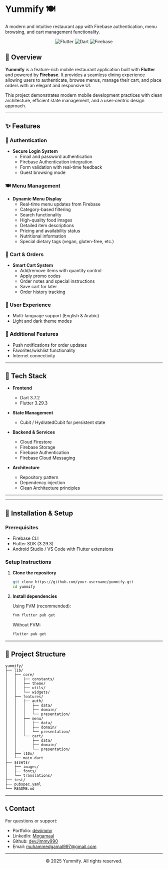 # Yummify 🍽️

A modern and intuitive restaurant app with Firebase authentication, menu browsing, and cart management functionality.

<div align="center">
  <img src="https://img.shields.io/badge/Flutter-02569B?style=for-the-badge&logo=flutter&logoColor=white" alt="Flutter" />
  <img src="https://img.shields.io/badge/Dart-0175C2?style=for-the-badge&logo=dart&logoColor=white" alt="Dart" />
  <img src="https://img.shields.io/badge/Firebase-FFCA28?style=for-the-badge&logo=firebase&logoColor=black" alt="Firebase" />
</div>

## 📱 Overview

**Yummify** is a feature-rich mobile restaurant application built with **Flutter** and powered by **Firebase**. It provides a seamless dining experience allowing users to authenticate, browse menus, manage their cart, and place orders with an elegant and responsive UI.

This project demonstrates modern mobile development practices with clean architecture, efficient state management, and a user-centric design approach.

---

## ✨ Features

### 🔐 Authentication
- **Secure Login System**
  - Email and password authentication
  - Firebase Authentication integration
  - Form validation with real-time feedback
  - Guest browsing mode

### 🍽️ Menu Management
- **Dynamic Menu Display**
  - Real-time menu updates from Firebase
  - Category-based filtering
  - Search functionality
  - High-quality food images
  - Detailed item descriptions
  - Pricing and availability status
  - Nutritional information
  - Special dietary tags (vegan, gluten-free, etc.)

### 🛒 Cart & Orders
- **Smart Cart System**
  - Add/remove items with quantity control
  - Apply promo codes
  - Order notes and special instructions
  - Save cart for later
  - Order history tracking

### 🎨 User Experience
  - Multi-language support (English & Arabic)
  - Light and dark theme modes

### 📱 Additional Features
- Push notifications for order updates
- Favorites/wishlist functionality
- Internet connectivity

---

## 🚀 Tech Stack

- **Frontend**
  - Dart 3.7.2
  - Flutter 3.29.3
  
- **State Management**
  - Cubit / HydratedCubit for persistent state
  
- **Backend & Services**
  - Cloud Firestore
  - Firebase Storage
  - Firebase Authentication
  - Firebase Cloud Messaging
  
- **Architecture**
  - Repository pattern
  - Dependency injection
  - Clean Architecture principles
  

---

<!-- ## 📸 Screenshots

<div align="center">
  <table>
    <tr>
      <td align="center">
        <img src="screenshots/login.png" width="200" alt="Login Screen"/>
        <br />
        <em>Login Screen</em>
      </td>
      <td align="center">
        <img src="screenshots/menu.png" width="200" alt="Menu Screen"/>
        <br />
        <em>Menu Browse</em>
      </td>
      <td align="center">
        <img src="screenshots/cart.png" width="200" alt="Cart Screen"/>
        <br />
        <em>Shopping Cart</em>
      </td>
    </tr>
  </table>
</div> -->

---

## 🔧 Installation & Setup

### Prerequisites
- Firebase CLI
- Flutter SDK (3.29.3)
- Android Studio / VS Code with Flutter extensions

### Setup Instructions

1. **Clone the repository**
   ```bash
   git clone https://github.com/your-username/yummify.git
   cd yummify
   ```

2. **Install dependencies**
   
   Using FVM (recommended):
   ```bash
   fvm flutter pub get
   ```
   
   Without FVM:
   ```bash
   flutter pub get
   ```
---

## 📁 Project Structure

```
yummify/
├── lib/
│   ├── core/
│   │   ├── constants/
│   │   ├── theme/
│   │   ├── utils/
│   │   └── widgets/
│   ├── features/
│   │   ├── auth/
│   │   │   ├── data/
│   │   │   ├── domain/
│   │   │   └── presentation/
│   │   ├── menu/
│   │   │   ├── data/
│   │   │   ├── domain/
│   │   │   └── presentation/
│   │   └── cart/
│   │       ├── data/
│   │       ├── domain/
│   │       └── presentation/
│   ├── l10n/
│   └── main.dart
├── assets/
│   ├── images/
│   ├── fonts/
│   └── translations/
├── test/
├── pubspec.yaml
└── README.md
```

---


## 📞 Contact

For questions or support:
- Portfolio: [devjimmy](https://devjimmy.vercel.app/)
- LinkedIn: [Mogamaal](https://www.linkedin.com/in/mogamaal)
- Github: [devJimmy990](https://github.com/devJimmy990)
- Email: muhammedgamal997@gmail.com

---

<div align="center">
  © 2025 Yummify. All rights reserved.
</div>
